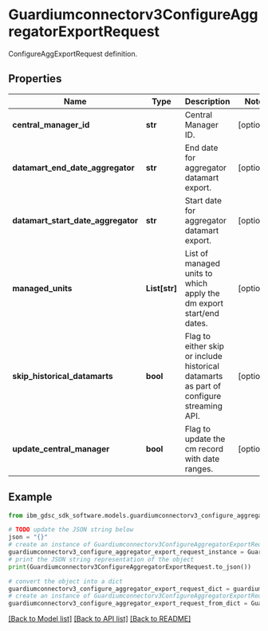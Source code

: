 # Guardiumconnectorv3ConfigureAggregatorExportRequest

ConfigureAggExportRequest definition.

## Properties

Name | Type | Description | Notes
------------ | ------------- | ------------- | -------------
**central_manager_id** | **str** | Central Manager ID. | [optional] 
**datamart_end_date_aggregator** | **str** | End date for aggregator datamart export. | [optional] 
**datamart_start_date_aggregator** | **str** | Start date for aggregator datamart export. | [optional] 
**managed_units** | **List[str]** | List of managed units to which apply the dm export start/end dates. | [optional] 
**skip_historical_datamarts** | **bool** | Flag to either skip or include historical datamarts as part of configure streaming API. | [optional] 
**update_central_manager** | **bool** | Flag to update the cm record with date ranges. | [optional] 

## Example

```python
from ibm_gdsc_sdk_software.models.guardiumconnectorv3_configure_aggregator_export_request import Guardiumconnectorv3ConfigureAggregatorExportRequest

# TODO update the JSON string below
json = "{}"
# create an instance of Guardiumconnectorv3ConfigureAggregatorExportRequest from a JSON string
guardiumconnectorv3_configure_aggregator_export_request_instance = Guardiumconnectorv3ConfigureAggregatorExportRequest.from_json(json)
# print the JSON string representation of the object
print(Guardiumconnectorv3ConfigureAggregatorExportRequest.to_json())

# convert the object into a dict
guardiumconnectorv3_configure_aggregator_export_request_dict = guardiumconnectorv3_configure_aggregator_export_request_instance.to_dict()
# create an instance of Guardiumconnectorv3ConfigureAggregatorExportRequest from a dict
guardiumconnectorv3_configure_aggregator_export_request_from_dict = Guardiumconnectorv3ConfigureAggregatorExportRequest.from_dict(guardiumconnectorv3_configure_aggregator_export_request_dict)
```
[[Back to Model list]](../README.md#documentation-for-models) [[Back to API list]](../README.md#documentation-for-api-endpoints) [[Back to README]](../README.md)


